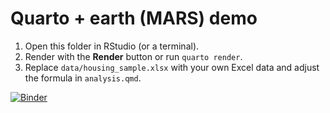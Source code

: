 # Quarto + earth (MARS) demo

1. Open this folder in RStudio (or a terminal).
2. Render with the **Render** button or run `quarto render`.
3. Replace `data/housing_sample.xlsx` with your own Excel data and adjust the formula in `analysis.qmd`.


[![Binder](https://mybinder.org/badge_logo.svg)](https://mybinder.org/v2/gh/wcraytor/NeuralNetwork01/main)


